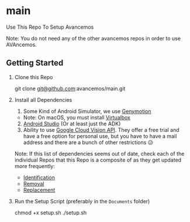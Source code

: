 # main
Use This Repo To Setup Avancemos

Note: You do not need any of the other avancemos repos in order to use AVAncemos.

## Getting Started

1. Clone this Repo


    git clone git@github.com:avancemos/main.git
    

2. Install all Dependencies

    1. Some Kind of Android Simulator, we use [Genymotion](https://www.genymotion.com/)
      * Note: On macOS, you must install [Virtualbox](http://virtualbox.org)
    2. [Android Studio](https://developer.android.com/studio/index.html) (Or at least just the ADK)
    3. Ability to use [Google Cloud Vision API](https://cloud.google.com/vision/). They offer a free trial and have a free option for personal use, but you have to have a mail address and there are a bunch of other restrictions :disappointed_relieved:
    
    Note: If this list of dependencies seems out of date, check each of the individual Repos that this Repo is a composite of as they get updated more frequently:
      * [Identification](https://github.com/avancemos/id)
      * [Removal](https://github.com/avancemos/rmv)
      * [Replacement](https://github.com/avancemos/rep)

3. Run the Setup Script (preferably in the `Documents` folder)


    chmod +x setup.sh
    ./setup.sh
